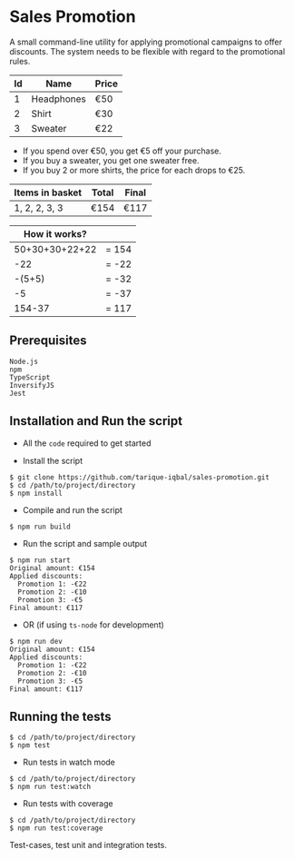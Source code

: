 # Sales Promotion
A small command-line utility for applying promotional campaigns to offer discounts. The system needs to be flexible with regard to the promotional rules.

| Id | Name       | Price |
|----|------------|-------|
| 1  | Headphones | €50   |
| 2  | Shirt      | €30   |
| 3  | Sweater    | €22   |
- If you spend over €50, you get €5 off your purchase.
- If you buy a sweater, you get one sweater free.
- If you buy 2 or more shirts, the price for each drops to €25.

| Items in basket | Total | Final |
|-----------------|-------|-------|
| 1, 2, 2, 3, 3   | €154  | €117  |

| How it works?  |       |
|----------------|-------|
| 50+30+30+22+22 | = 154 |
| -22            | = -22 |
| -(5+5)         | = -32 |
| -5             | = -37 |
| 154-37         | = 117 |

## Prerequisites
```
Node.js
npm
TypeScript
InversifyJS
Jest
```

## Installation and Run the script
- All the `code` required to get started

- Install the script
```shell
$ git clone https://github.com/tarique-iqbal/sales-promotion.git
$ cd /path/to/project/directory
$ npm install
```

- Compile and run the script
```shell
$ npm run build
```

- Run the script and sample output

```shell
$ npm run start
Original amount: €154
Applied discounts:
  Promotion 1: -€22
  Promotion 2: -€10
  Promotion 3: -€5
Final amount: €117
```
- OR (if using `ts-node` for development)

```shell
$ npm run dev
Original amount: €154
Applied discounts:
  Promotion 1: -€22
  Promotion 2: -€10
  Promotion 3: -€5
Final amount: €117
```

## Running the tests

```shell
$ cd /path/to/project/directory
$ npm test
```

- Run tests in watch mode

```shell
$ cd /path/to/project/directory
$ npm run test:watch
```

- Run tests with coverage

```shell
$ cd /path/to/project/directory
$ npm run test:coverage
```

Test-cases, test unit and integration tests.
